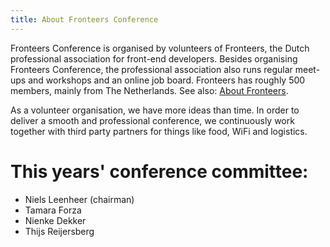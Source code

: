 ```yaml
---
title: About Fronteers Conference
---
```

Fronteers Conference is organised by volunteers of Fronteers, the Dutch professional association for front-end developers. Besides organising Fronteers Conference, the professional association also runs regular meet-ups and workshops and an online job board. Fronteers has roughly 500 members, mainly from The Netherlands. See also: [About Fronteers](/about).

As a volunteer organisation, we have more ideas than time. In order to deliver a smooth and professional conference, we continuously work together with third party partners for things like food, WiFi and logistics.

# This years' conference committee:

* Niels Leenheer (chairman)
* Tamara Forza
* Nienke Dekker
* Thijs Reijersberg